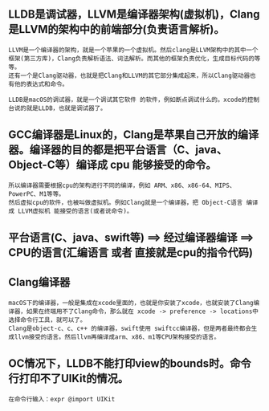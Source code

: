 
## LLDB是调试器，LLVM是编译器架构(虚拟机)，Clang是LLVM的架构中的前端部分(负责语言解析)。
    LLVM是一个编译器的架构，就是一个苹果的一个虚拟机。然后clang是LLVM架构中的其中一个框架(第三方库)，Clang负责解析语法、词法解析。而其他的框架负责优化，生成目标代码的等等。
    还有一个是Clang驱动器，也就是把Clang和LLVM的其它部分集成起来，所以Clang驱动器也有他的表达式和命令。
    
    LLDB是macOS的调试器，就是一个调试其它软件 的软件，例如断点调试什么的。xcode的控制台说的就是LLDB，也就是调试器了。
    
## GCC编译器是Linux的，Clang是苹果自己开放的编译器。编译器的目的都是把平台语言（C、java、Object-C等）编译成 cpu 能够接受的命令。
    所以编译器需要根据cpu的架构进行不同的编译，例如 ARM、x86、x86-64、MIPS、PowerPC、M1等等。
    然后虚拟cpu的软件，也被叫做虚拟机。例如Clang就是一个编译器，把 Object-C语言 编译成 LLVM虚拟机 能接受的语言(或者说命令)。
    
##  平台语言(C、java、swift等) ==> 经过编译器编译  ==> CPU的语言(汇编语言 或者 直接就是cpu的指令代码)

## Clang编译器
    macOS下的编译器，一般是集成在xcode里面的，也就是你安装了xcode，也就安装了Clang编译器，如果在终端用不了Clang命令，那么就在 xcode -> preference -> locations中选择命令行工具，就可以了。
    Clang是object-c、c、c++ 的编译器，swift使用 swiftcc编译器，但是两者最终都会生成llvm接受的语言。然后llvm再编译成arm、x86、m1等CPU架构接受的语言。


## OC情况下，LLDB不能打印view的bounds时。命令行打印不了UIKit的情况。
    在命令行输入：expr @import UIKit
